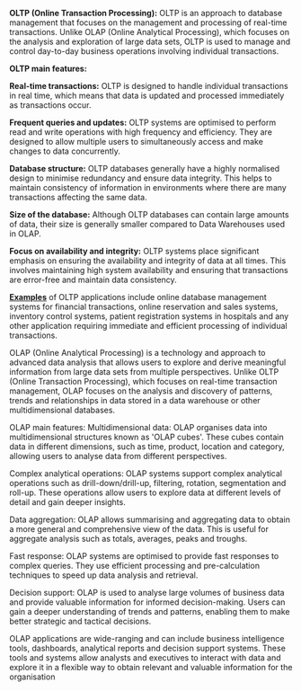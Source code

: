**OLTP (Online Transaction Processing):** OLTP is an approach to database management that focuses on the management and processing of real-time transactions. Unlike OLAP (Online Analytical Processing), which focuses on the analysis and exploration of large data sets, OLTP is used to manage and control day-to-day business operations involving individual transactions.

**OLTP main features:**

**Real-time transactions:** OLTP is designed to handle individual transactions in real time, which means that data is updated and processed immediately as transactions occur.

**Frequent queries and updates:** OLTP systems are optimised to perform read and write operations with high frequency and efficiency. They are designed to allow multiple users to simultaneously access and make changes to data concurrently.

**Database structure:** OLTP databases generally have a highly normalised design to minimise redundancy and ensure data integrity. This helps to maintain consistency of information in environments where there are many transactions affecting the same data.

**Size of the database:** Although OLTP databases can contain large amounts of data, their size is generally smaller compared to Data Warehouses used in OLAP.

**Focus on availability and integrity:** OLTP systems place significant emphasis on ensuring the availability and integrity of data at all times. This involves maintaining high system availability and ensuring that transactions are error-free and maintain data consistency.

<ins>**Examples**</ins> of OLTP applications include online database management systems for financial transactions, online reservation and sales systems, inventory control systems, patient registration systems in hospitals and any other application requiring immediate and efficient processing of individual transactions.

OLAP (Online Analytical Processing) is a technology and approach to advanced data analysis that allows users to explore and derive meaningful information from large data sets from multiple perspectives. Unlike OLTP (Online Transaction Processing), which focuses on real-time transaction management, OLAP focuses on the analysis and discovery of patterns, trends and relationships in data stored in a data warehouse or other multidimensional databases.

OLAP main features:
Multidimensional data: OLAP organises data into multidimensional structures known as 'OLAP cubes'. These cubes contain data in different dimensions, such as time, product, location and category, allowing users to analyse data from different perspectives.

Complex analytical operations: OLAP systems support complex analytical operations such as drill-down/drill-up, filtering, rotation, segmentation and roll-up. These operations allow users to explore data at different levels of detail and gain deeper insights.

Data aggregation: OLAP allows summarising and aggregating data to obtain a more general and comprehensive view of the data. This is useful for aggregate analysis such as totals, averages, peaks and troughs.

Fast response: OLAP systems are optimised to provide fast responses to complex queries. They use efficient processing and pre-calculation techniques to speed up data analysis and retrieval.

Decision support: OLAP is used to analyse large volumes of business data and provide valuable information for informed decision-making. Users can gain a deeper understanding of trends and patterns, enabling them to make better strategic and tactical decisions.

OLAP applications are wide-ranging and can include business intelligence tools, dashboards, analytical reports and decision support systems. These tools and systems allow analysts and executives to interact with data and explore it in a flexible way to obtain relevant and valuable information for the organisation
